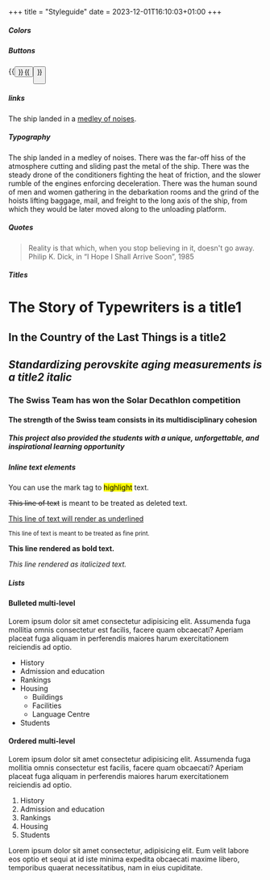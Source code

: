 +++
title = "Styleguide"
date = 2023-12-01T16:10:03+01:00
+++


##### Colors

<div class="color-points">
	<div class="color_wine point" style="width: 3%"></div>
	<div class="color_red point" style="width: 2%"></div>
	<div class="color_orange point" style="width: 4%"></div>
	<div class="color_yellow point" style="width: 6%"></div>
	<div class="color_gold point" style="width: 25%"></div>
	<div class="color_granny point" style="width: 4%"></div>
	<div class="color_greeny point" style="width: 1%"></div>
	<div class="color_green point" style="width: 3%"></div>
	<div class="color_golf point" style="width: 2%"></div>
	<div class="color_kaki point" style="width: 3%"></div>
	<div class="color_fall point" style="width: 10%"></div>
	<div class="color_desert point" style="width: 5%"></div>
	<div class="color_dust point" style="width: 20%"></div>
	<div class="color_white point" style="width: 20%"></div>
</div>

##### Buttons

<div>
	
{{<button href="#" name="Prendre un rendez-vous" >}}
{{<button href="#" name="En savoir plus" >}}
	
</div>



#####  links

The ship landed in a [medley of noises](#22).

##### Typography

The ship landed in a medley of noises. There was the far-off hiss of the atmosphere cutting and sliding past the metal of the ship. There was the steady drone of the conditioners fighting the heat of friction, and the slower rumble of the engines enforcing deceleration. There was the human sound of men and women gathering in the debarkation rooms and the grind of the hoists lifting baggage, mail, and freight to the long axis of the ship, from which they would be later moved along to the unloading platform.


##### Quotes

> Reality is that which, when you stop believing in it, doesn't go away.
> Philip K. Dick, in “I Hope I Shall Arrive Soon”, 1985

##### Titles

# The Story of Typewriters is a title1

## In the Country of the Last Things is a title2

## *Standardizing perovskite aging measurements is a title2 italic*

### The Swiss Team has won the Solar Decathlon competition

#### The strength of the Swiss team consists in its multidisciplinary cohesion

##### This project also provided the students with a unique, unforgettable, and inspirational learning opportunity

##### Inline text elements

You can use the mark tag to <mark>highlight</mark> text.
  
<del>This line of text</del> is meant to be treated as deleted text.
  
<u>This line of text will render as underlined</u>
  
<small>This line of text is meant to be treated as fine print.</small>
  
<strong>This line rendered as bold text.</strong>
  
<em>This line rendered as italicized text.</em>
  
##### Lists

#### Bulleted multi-level

Lorem ipsum dolor sit amet consectetur adipisicing elit. Assumenda fuga mollitia omnis consectetur est facilis, facere quam obcaecati? Aperiam placeat fuga aliquam in perferendis maiores harum exercitationem reiciendis ad optio.

*   History
*   Admission and education
*   Rankings
*   Housing
	*   Buildings
	*   Facilities
	*   Language Centre
*   Students


#### Ordered multi-level

Lorem ipsum dolor sit amet consectetur adipisicing elit. Assumenda fuga mollitia omnis consectetur est facilis, facere quam obcaecati? Aperiam placeat fuga aliquam in perferendis maiores harum exercitationem reiciendis ad optio.

1.   History
1.   Admission and education
1.   Rankings
1.   Housing
1.   Students

Lorem ipsum dolor sit amet consectetur, adipisicing elit. Eum velit labore eos optio et sequi at id iste minima expedita obcaecati maxime libero, temporibus quaerat necessitatibus, nam in eius cupiditate.

